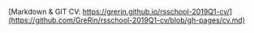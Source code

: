 [Markdown & GIT CV: https://grerin.github.io/rsschool-2019Q1-cv/](https://github.com/GreRin/rsschool-2019Q1-cv/blob/gh-pages/cv.md)
